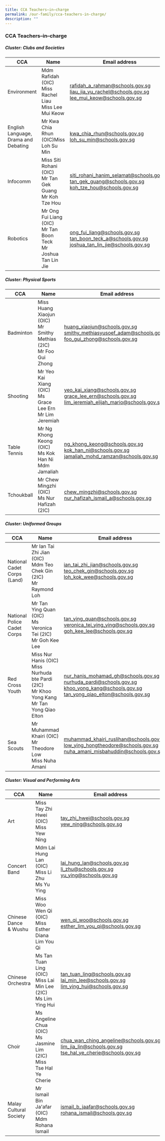 ```yaml
---
title: CCA Teachers–in–charge
permalink: /our-family/cca-teachers-in-charge/
description: ""
---
```

### CCA Teachers–in–charge

##### Cluster: Clubs and Societies

| CCA | Name | Email address |
|---|---|---|
| Environment | Mdm Rafidah (OIC)<br>Miss Rachel Liau<br>Miss Lee Mui Keow | rafidah_a_rahman@schools.gov.sg<br>liau_jia_yu_rachel@schools.gov.sg<br>lee_mui_keow@schools.gov.sg |
| English Language, Drama and Debating | Mr Kwa Chia Rhun (OIC)Miss Loh Su Min | kwa_chia_rhun@schools.gov.sg<br>loh_su_min@schools.gov.sg |
| Infocomm | Miss Siti Rohani  (OIC)<br>Mr Tan Gek Guang<br>Mr Koh Tze Hou | siti_rohani_hanim_selamat@schools.gov.sg<br>tan_gek_guang@schools.gov.sg<br>koh_tze_hou@schools.gov.sg|
| Robotics | Mr Ong Fui Liang (OIC)<br>Mr Tan Boon Teck<br>Mr Joshua Tan Lin Jie | ong_fui_liang@schools.gov.sg<br>tan_boon_teck_a@schools.gov.sg<br>joshua_tan_lin_jie@schools.gov.sg |

##### Cluster: Physical Sports

| CCA | Name | Email address |
|---|---|---|
| Badminton | Miss Huang Xiaojun (OIC)<br>Mr Smithy Methias (2IC) <br>Mr Foo Gui Zhong | huang_xiaojun@schools.gov.sg<br>smithy_methiasyusoef_adam@schools.gov.sg<br>foo_gui_zhong@schools.gov.sg |
| Shooting | Mr Yeo Kai Xiang (OIC)<br>Ms Grace Lee Ern<br>Mr Lim Jeremiah | yeo_kai_xiang@schools.gov.sg<br>grace_lee_ern@schools.gov.sg<br>lim_jeremiah_elijah_mario@schools.gov.sg |
| Table Tennis | Mr Ng Khong Keong (OIC)<br>Ms Kok Han Ni<br>Mdm Jamaliah | ng_khong_keong@schools.gov.sg<br>kok_han_ni@schools.gov.sg<br>jamaliah_mohd_ramzan@schools.gov.sg |
| Tchoukball | Mr Chew Mingzhi (OIC)<br>Ms Nur Hafizah (2IC) | chew_mingzhi@schools.gov.sg<br>nur_hafizah_ismail_a@schools.gov.sg |

##### Cluster: Uniformed Groups

| CCA | Name | Email address |
|---|---|---|
| National Cadet Corps (Land) | Mr Ian Tai Zhi Jian (OIC)<br>Mdm Teo Chek Gin (2IC)<br>Mr Raymond Loh | ian_tai_zhi_jian@schools.gov.sg<br>teo_chek_gin@schools.gov.sg<br>loh_kok_wee@schools.gov.sg |
| National Police Cadet Corps | Mr Tan Ying Quan (OIC)<br>Ms Veronica Tei (2IC)<br>Mr Goh Kee Lee | tan_ying_quan@schools.gov.sg<br>veronica_tei_ying_ying@schools.gov.sg<br>goh_kee_lee@schools.gov.sg |
| Red Cross Youth | Miss Nur Hanis (OIC)<br>Miss Nurhuda bte Pardi (2IC)<br>Mr Khoo Yong Kang <br>Mr Tan Yong Qiao Elton | nur_hanis_mohamad_gh@schools.gov.sg<br>nurhuda_pardi@schools.gov.sg<br>khoo_yong_kang@schools.gov.sg<br>tan_yong_qiao_elton@schools.gov.sg |
| Sea Scouts | Mr Muhammad Khairi (OIC)<br>Mr Theodore Low<br>Miss Nuha Amani | muhammad_khairi_ruslihan@schools.gov.sg<br>low_ying_hongtheodore@schools.gov.sg<br>nuha_amani_misbahuddin@schools.gov.sg |

##### Cluster: Visual and Performing Arts

| CCA | Name | Email address |
|---|---|---|
| Art | Miss Tay Zhi Hwei (OIC) <br>Miss Yew Ning | tay_zhi_hwei@schools.gov.sg<br>yew_ning@schools.gov.sg |
| Concert Band | Mdm Lai Hung Lan (OIC)<br>Miss Li Zhu<br>Ms Yu Ying | lai_hung_lan@schools.gov.sg<br>li_zhu@schools.gov.sg<br>yu_ying@schools.gov.sg |
| Chinese Dance<br>& Wushu | Miss Woo Wen Qi (OIC)<br>Miss Esther Diana Lim You Qi | wen_qi_woo@schools.gov.sg<br>esther_lim_you_qi@schools.gov.sg |
| Chinese Orchestra | Ms Tan Tuan Ling (OIC)<br>Miss Lai Min Lee (2IC)<br>Ms Lim Ying Hui | tan_tuan_ling@schools.gov.sg<br>lai_min_lee@schools.gov.sg<br>lim_ying_hui@schools.gov.sg |
| Choir | Ms Angeline Chua (OIC)<br>Ms Jasmine Lim (2IC)<br>Miss Tse Hal Ye Cherie | chua_wan_ching_angeline@schools.gov.sg<br>lim_jia_lin@schools.gov.sg<br>tse_hal_ye_cherie@schools.gov.sg |
| Malay Cultural Society | Mr Ismail Bin Ja'afar (OIC)<br>Mdm Rohana Ismail | ismail_b_jaafar@schools.gov.sg<br>rohana_ismail@schools.gov.sg |